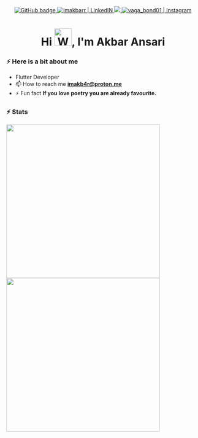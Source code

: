 <p align="center">
  <a href="https://github.com/imakb4r?tab=followers">
    <img src="https://img.shields.io/github/followers/imakb4r?label=GitHub&logo=GitHub&style=for-the-badge" alt="GitHub badge" />
  </a>
  <a href="https://www.linkedin.com/in/imakbarr/" target="_blank">
  <img alt="imakbarr | LinkedIN"  src="https://img.shields.io/badge/linkedin-%230077B5.svg?&style=for-the-badge&logo=linkedin&logoColor=white" />
  </a>
  <a href="https://twitter.com/imakb4r">
    <img src="https://img.shields.io/twitter/follow/imakb4r?label=Twitter&logo=twitter&style=for-the-badge" />
  </a>
  </a>
<a href="https://www.instagram.com/meem.elif/" target="_blank">
  <img alt="vaga_bond01 | Instagram"  src="https://img.shields.io/badge/instagram-%23E4405F.svg?&style=for-the-badge&logo=instagram&logoColor=white" />
  </a>
</p>


<h1 align="center">Hi <img src="https://raw.githubusercontent.com/nixin72/nixin72/master/wave.gif" 
         alt="Waving hand animated gif"
         height="45"
         width="45" />, I'm Akbar Ansari</h1>

### ⚡️ Here is a bit about me

- Flutter Developer
- 📫 How to reach me **imakb4r@proton.me**
- ⚡ Fun fact **If you love poetry you are already favourite.**


### ⚡️ Stats
<p>
  <img width="400px" src="https://github-readme-stats.vercel.app/api?username=imakb4r&show_icons=true&theme=tokyonight&hide_border=true&bg_color=1F222E" />
  <img width="400px" src="https://github-readme-streak-stats.herokuapp.com?user=imakb4r&theme=gotham&hide_border=true&fire=C77800&ring=DD910B&background=1F222E" />
</p>


